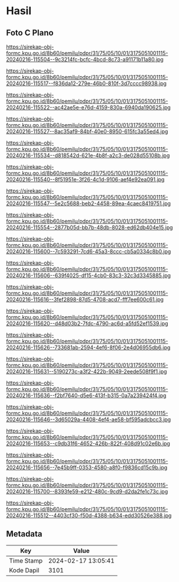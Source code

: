 # Hasil

## Foto C Plano

https://sirekap-obj-formc.kpu.go.id/8b60/pemilu/pdpr/31/75/05/10/01/3175051001115-20240216-115504--9c3214fc-bcfc-4bcd-8c73-a91171b11a80.jpg

https://sirekap-obj-formc.kpu.go.id/8b60/pemilu/pdpr/31/75/05/10/01/3175051001115-20240216-115517--f836da12-279e-46b0-810f-3d7cccc98938.jpg

https://sirekap-obj-formc.kpu.go.id/8b60/pemilu/pdpr/31/75/05/10/01/3175051001115-20240216-115522--ac42ae5e-e76d-4159-830a-6940da190625.jpg

https://sirekap-obj-formc.kpu.go.id/8b60/pemilu/pdpr/31/75/05/10/01/3175051001115-20240216-115527--8ac35af9-84bf-40e0-8950-615fc3a55ed4.jpg

https://sirekap-obj-formc.kpu.go.id/8b60/pemilu/pdpr/31/75/05/10/01/3175051001115-20240216-115534--d818542d-621e-4b8f-a2c3-de028d55108b.jpg

https://sirekap-obj-formc.kpu.go.id/8b60/pemilu/pdpr/31/75/05/10/01/3175051001115-20240216-115540--8f51951e-3f26-4c1d-9106-aef4e92ea091.jpg

https://sirekap-obj-formc.kpu.go.id/8b60/pemilu/pdpr/31/75/05/10/01/3175051001115-20240216-115547--5e2c5688-beb2-4458-89ea-4caec8419751.jpg

https://sirekap-obj-formc.kpu.go.id/8b60/pemilu/pdpr/31/75/05/10/01/3175051001115-20240216-115554--2877b05d-bb7b-48db-8028-ed62db404e15.jpg

https://sirekap-obj-formc.kpu.go.id/8b60/pemilu/pdpr/31/75/05/10/01/3175051001115-20240216-115600--7c593291-7cd6-45a3-8ccc-cb5a0334c8b0.jpg

https://sirekap-obj-formc.kpu.go.id/8b60/pemilu/pdpr/31/75/05/10/01/3175051001115-20240216-115606--639f4025-df15-4cb0-83c3-32c3d3345885.jpg

https://sirekap-obj-formc.kpu.go.id/8b60/pemilu/pdpr/31/75/05/10/01/3175051001115-20240216-115616--3fef2898-87d5-4708-acd7-fff7ee600c61.jpg

https://sirekap-obj-formc.kpu.go.id/8b60/pemilu/pdpr/31/75/05/10/01/3175051001115-20240216-115620--d48d03b2-7fdc-4790-ac6d-a5fd52ef1539.jpg

https://sirekap-obj-formc.kpu.go.id/8b60/pemilu/pdpr/31/75/05/10/01/3175051001115-20240216-115626--733681ab-2594-4ef6-8f06-2e4d06955db6.jpg

https://sirekap-obj-formc.kpu.go.id/8b60/pemilu/pdpr/31/75/05/10/01/3175051001115-20240216-115631--5190273c-a3f2-422b-9049-2eede508f9f1.jpg

https://sirekap-obj-formc.kpu.go.id/8b60/pemilu/pdpr/31/75/05/10/01/3175051001115-20240216-115636--f2bf7640-d5e6-413f-b315-0a7a239424f4.jpg

https://sirekap-obj-formc.kpu.go.id/8b60/pemilu/pdpr/31/75/05/10/01/3175051001115-20240216-115646--3d65029a-4408-4ef4-ae58-bf595adcbcc3.jpg

https://sirekap-obj-formc.kpu.go.id/8b60/pemilu/pdpr/31/75/05/10/01/3175051001115-20240216-115653--c9db31f6-4652-426b-822f-408d91c02e6b.jpg

https://sirekap-obj-formc.kpu.go.id/8b60/pemilu/pdpr/31/75/05/10/01/3175051001115-20240216-115656--7e45b9ff-0353-4580-a8f0-f9836cd15c9b.jpg

https://sirekap-obj-formc.kpu.go.id/8b60/pemilu/pdpr/31/75/05/10/01/3175051001115-20240216-115700--8393fe59-e212-480c-9cd9-d2da2fe1c73c.jpg

https://sirekap-obj-formc.kpu.go.id/8b60/pemilu/pdpr/31/75/05/10/01/3175051001115-20240216-115512--4403cf30-f50d-4388-b634-edd30526e388.jpg


## Metadata

| Key        | Value               |
| ---------- | ------------------- |
| Time Stamp | 2024-02-17 13:05:41 |
| Kode Dapil | 3101                |



